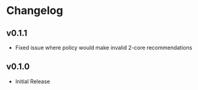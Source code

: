 # Changelog

## v0.1.1

- Fixed issue where policy would make invalid 2-core recommendations

## v0.1.0

- Initial Release
